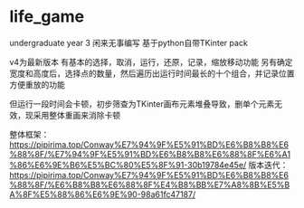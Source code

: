 # life_game

undergraduate year 3 闲来无事编写
基于python自带TKinter pack

v4为最新版本
有基本的选择，取消，运行，还原，记录，缩放移动功能
另有确定宽度和高度后，选择点的数量，然后遍历出运行时间最长的十个组合，并记录位置方便重放的功能

但运行一段时间会卡顿，初步筛查为TKinter画布元素堆叠导致，删单个元素无效，现采用整体重画来消除卡顿

整体框架：https://pipirima.top/Conway%E7%94%9F%E5%91%BD%E6%B8%B8%E6%88%8F/%E7%94%9F%E5%91%BD%E6%B8%B8%E6%88%8F%E6%A1%86%E6%9E%B6%E5%BC%80%E5%8F%91-30b19784e45e/
版本迭代：https://pipirima.top/Conway%E7%94%9F%E5%91%BD%E6%B8%B8%E6%88%8F/%E6%B8%B8%E6%88%8F%E4%B8%BB%E7%A8%8B%E5%BA%8F%E5%88%86%E6%9E%90-98a61fc47187/